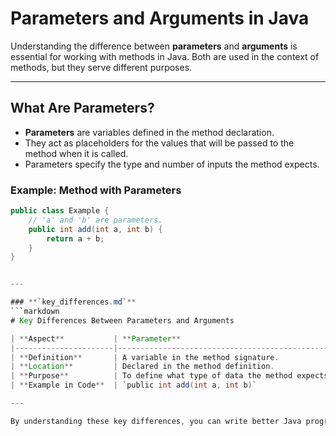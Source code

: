 # Parameters and Arguments in Java

Understanding the difference between **parameters** and **arguments** is essential for working with methods in Java. Both are used in the context of methods, but they serve different purposes.

---

## What Are Parameters?

- **Parameters** are variables defined in the method declaration.
- They act as placeholders for the values that will be passed to the method when it is called.
- Parameters specify the type and number of inputs the method expects.

### Example: Method with Parameters

```java
public class Example {
    // 'a' and 'b' are parameters.
    public int add(int a, int b) {
        return a + b;
    }
}


---

### **`key_differences.md`**
```markdown
# Key Differences Between Parameters and Arguments

| **Aspect**           | **Parameter**                                                | **Argument**                                              |
|----------------------|--------------------------------------------------------------|-----------------------------------------------------------|
| **Definition**       | A variable in the method signature.                          | The actual value passed to the method during a call.      |
| **Location**         | Declared in the method definition.                           | Specified in the method call.                             |
| **Purpose**          | To define what type of data the method expects.              | To provide the actual data for the method to process.     |
| **Example in Code**  | `public int add(int a, int b)`                                | `example.add(5, 3)`                                       |

---

By understanding these key differences, you can write better Java programs and use methods effectively.
